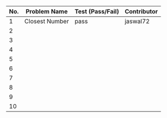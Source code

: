 
|No.| Problem Name        | Test (Pass/Fail) | Contributor |  
|---|---------------------|------------------|-------------|  
| 1 | Closest Number      | pass             | jaswal72    |  
| 2 |                     |                  |             |  
| 3 |                     |                  |             |  
| 4 |                     |                  |             |  
| 5 |                     |                  |             |  
| 6 |                     |                  |             |  
| 7 |                     |                  |             |  
| 8 |                     |                  |             |  
| 9 |                     |                  |             |  
| 10|                     |                  |             |  
